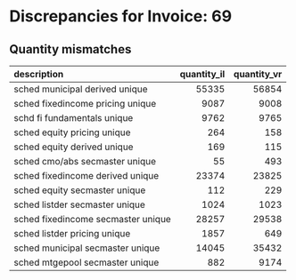 # Discrepancies for Invoice: 69

## Quantity mismatches

| description                        |   quantity_il |   quantity_vr |
|:-----------------------------------|--------------:|--------------:|
| sched municipal derived unique     |         55335 |         56854 |
| sched fixedincome pricing unique   |          9087 |          9008 |
| schd fi fundamentals unique        |          9762 |          9765 |
| sched equity pricing unique        |           264 |           158 |
| sched equity derived unique        |           169 |           115 |
| sched cmo/abs secmaster unique     |            55 |           493 |
| sched fixedincome derived unique   |         23374 |         23825 |
| sched equity secmaster unique      |           112 |           229 |
| sched listder secmaster unique     |          1024 |          1023 |
| sched fixedincome secmaster unique |         28257 |         29538 |
| sched listder pricing unique       |          1857 |           649 |
| sched municipal secmaster unique   |         14045 |         35432 |
| sched mtgepool secmaster unique    |           882 |          9174 |
